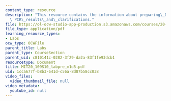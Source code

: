 ```yaml
---
content_type: resource
description: "This resource contains the information about preparing\_DNA\_library,\
  \ PCR\_results\_and\_clarifications."
file: https://ol-ocw-studio-app-production.s3.amazonaws.com/courses/20-109-laboratory-fundamentals-in-biological-engineering-spring-2010/1cca677fb8b3641dc56a8d87b58cc038_MIT20_109S10_labpre_m1d5.pdf
file_type: application/pdf
learning_resource_types:
- Labs
ocw_type: OCWFile
parent_title: Labs
parent_type: CourseSection
parent_uid: c810141c-0282-3f29-da2a-83f1fe93dcb1
resourcetype: Document
title: MIT20_109S10_labpre_m1d5.pdf
uid: 1cca677f-b8b3-641d-c56a-8d87b58cc038
video_files:
  video_thumbnail_file: null
video_metadata:
  youtube_id: null
---
```

